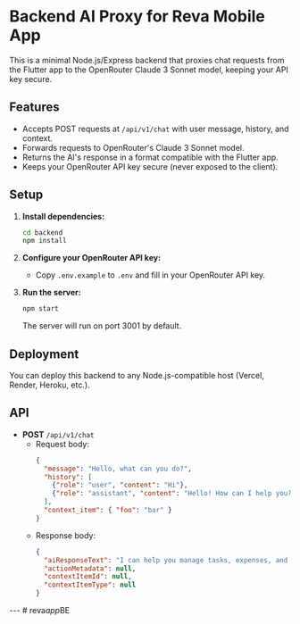# Backend AI Proxy for Reva Mobile App

This is a minimal Node.js/Express backend that proxies chat requests from the Flutter app to the OpenRouter Claude 3 Sonnet model, keeping your API key secure.

## Features
- Accepts POST requests at `/api/v1/chat` with user message, history, and context.
- Forwards requests to OpenRouter's Claude 3 Sonnet model.
- Returns the AI's response in a format compatible with the Flutter app.
- Keeps your OpenRouter API key secure (never exposed to the client).

## Setup

1. **Install dependencies:**
   ```bash
   cd backend
   npm install
   ```

2. **Configure your OpenRouter API key:**
   - Copy `.env.example` to `.env` and fill in your OpenRouter API key.

3. **Run the server:**
   ```bash
   npm start
   ```
   The server will run on port 3001 by default.

## Deployment
You can deploy this backend to any Node.js-compatible host (Vercel, Render, Heroku, etc.).

## API
- **POST** `/api/v1/chat`
  - Request body:
    ```json
    {
      "message": "Hello, what can you do?",
      "history": [
        {"role": "user", "content": "Hi"},
        {"role": "assistant", "content": "Hello! How can I help you?"}
      ],
      "context_item": { "foo": "bar" }
    }
    ```
  - Response body:
    ```json
    {
      "aiResponseText": "I can help you manage tasks, expenses, and reminders. What would you like to do?",
      "actionMetadata": null,
      "contextItemId": null,
      "contextItemType": null
    }
    ```

--- #   r e v a _ a p p _ B E  
 
